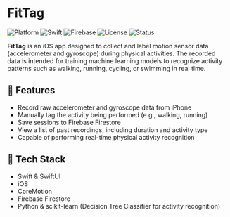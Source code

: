 # FitTag

![Platform](https://img.shields.io/badge/platform-iOS-blue.svg)
![Swift](https://img.shields.io/badge/language-Swift-orange.svg)
![Firebase](https://img.shields.io/badge/backend-Firebase-yellow.svg)
![License](https://img.shields.io/badge/license-MIT-green.svg)
![Status](https://img.shields.io/badge/status-stable-brightgreen.svg)

**FitTag** is an iOS app designed to collect and label motion sensor data (accelerometer and gyroscope) during physical activities. The recorded data is intended for training machine learning models to recognize activity patterns such as walking, running, cycling, or swimming in real time.

## 📱 Features

- Record raw accelerometer and gyroscope data from iPhone
- Manually tag the activity being performed (e.g., walking, running)
- Save sessions to Firebase Firestore
- View a list of past recordings, including duration and activity type
- Capable of performing real-time physical activity recognition

## 🧠 Tech Stack

- Swift & SwiftUI
- iOS
- CoreMotion
- Firebase Firestore
- Python & scikit-learn (Decision Tree Classifier for activity recognition)
